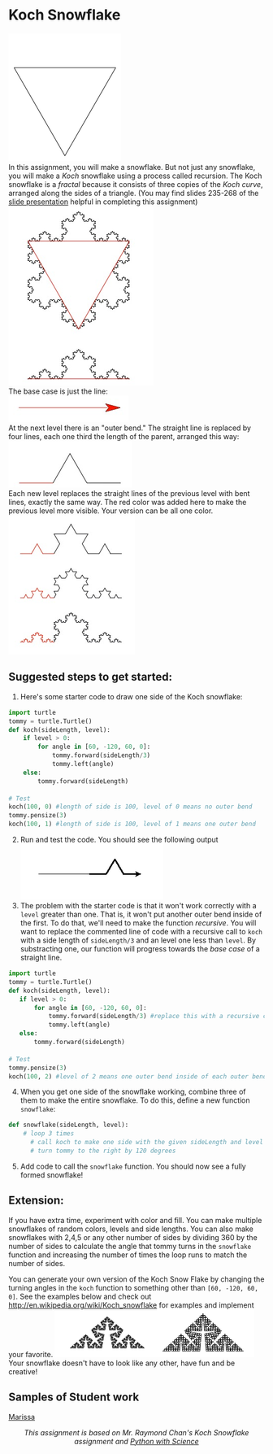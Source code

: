 
Koch Snowflake
===============
![](kochflake.gif)   
In this assignment, you will  make a snowflake. But not just any snowflake, you will make a *Koch* snowflake using a process called recursion. The Koch snowflake is a *fractal* because it consists of three copies of the *Koch curve*, arranged along the sides of a triangle. (You may find slides 235-268 of the [slide presentation](https://docs.google.com/presentation/d/1rICcmNbnGYsB-cV_6EatPyzcOS2sId80Jh2kayUzm4Q/edit#slide=id.ga2b2b98a27_0_165) helpful in completing this assignment)  
![](KochSnowFlake2.PNG)   
The base case is just the line:   
![](KochSnowFlake3.PNG)   
At the next level there is an "outer bend." The straight line is replaced by four lines, each one third the length of the parent, arranged this way:   
![](KochSnowFlake4.PNG)   
Each new level replaces the straight lines of the previous level with bent lines, exactly the same way. The red color was added here to make the previous level more visible. Your version can be all one color.   
![](KochSnowFlake5.PNG)   

Suggested steps to get started:
---------------------------------
1. Here's some starter code to draw one side of the Koch snowflake:
```Python
import turtle
tommy = turtle.Turtle()
def koch(sideLength, level):
    if level > 0:
        for angle in [60, -120, 60, 0]:
            tommy.forward(sideLength/3)
            tommy.left(angle)
    else:
        tommy.forward(sideLength)

# Test
koch(100, 0) #length of side is 100, level of 0 means no outer bend
tommy.pensize(3)
koch(100, 1) #length of side is 100, level of 1 means one outer bend
```

2. Run and test the code. You should see the following output   
![](KochSnowFlake6.PNG)   
3. The problem with the starter code is that it won't work correctly with a `level` greater than one. That is, it won't put another outer bend inside of the first. To do that, we'll need to make the function *recursive*. You will want to replace the commented line of code with a recursive call to `koch` with a side length of `sideLength/3` and an level one less than `level`. By substracting one, our function will progress towards the *base case* of a straight line.
 
 ```Python
import turtle
tommy = turtle.Turtle()
def koch(sideLength, level):
    if level > 0:
        for angle in [60, -120, 60, 0]:
            tommy.forward(sideLength/3) #replace this with a recursive call to koch
            tommy.left(angle)
    else:
        tommy.forward(sideLength)

# Test
tommy.pensize(3)
koch(100, 2) #level of 2 means one outer bend inside of each outer bend
```

4. When you get one side of the snowflake working, combine three of them to make the entire snowflake. To do this, define a new function `snowflake`:
```Python
def snowflake(sideLength, level):
    # loop 3 times
      # call koch to make one side with the given sideLength and level
      # turn tommy to the right by 120 degrees
```
5. Add code to call the `snowflake` function. You should now see a fully formed snowflake!

Extension:
---------
If you have extra time, experiment with color and fill. You can make multiple snowflakes of random colors, levels and side lengths. You can also make snowflakes with 2,4,5 or any other number of sides by dividing 360 by the number of sides to calculate the angle that tommy turns in the `snowflake` function and increasing the number of times the loop runs to match the number of sides.   

You can generate your own version of the Koch Snow Flake by changing the turning angles in the `koch` function to something other than `[60, -120, 60, 0]`. See the examples below and check out http://en.wikipedia.org/wiki/Koch_snowflake for examples and implement your favorite.
![](KochCurve.PNG)   
Your snowflake doesn't have to look like any other, have fun and be creative!

Samples of Student work
-----------------------
[Marissa](Marissa.PNG)   

<div align="center">
<i>This assignment is based on Mr. Raymond Chan's Koch Snowflake assignment and <a href="https://python-with-science.readthedocs.io/en/latest/koch_fractal/koch_fractal.html">Python with Science</a></i>
</div>
